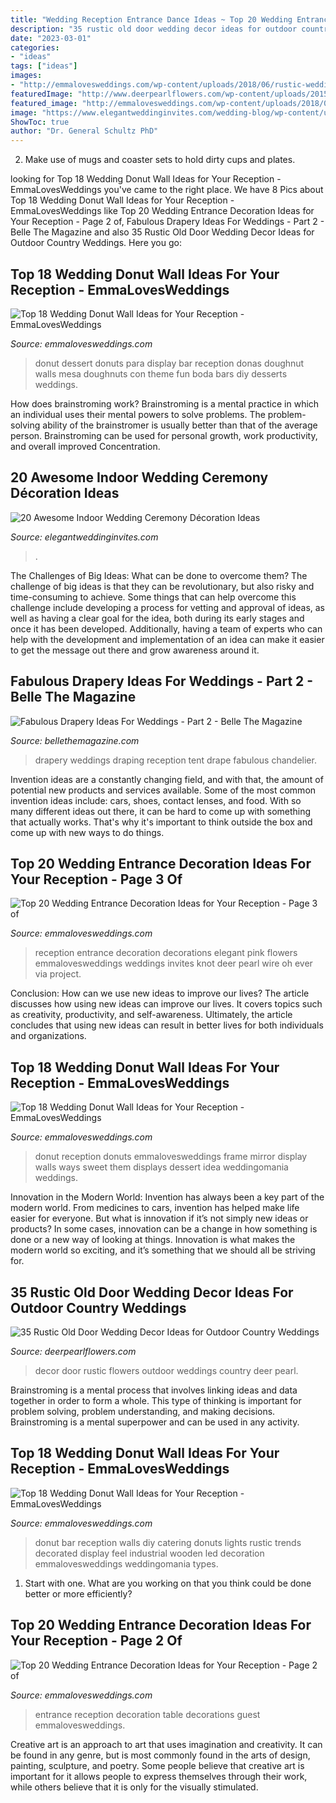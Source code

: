 ```yaml
---
title: "Wedding Reception Entrance Dance Ideas ~ Top 20 Wedding Entrance Decoration Ideas For Your Reception"
description: "35 rustic old door wedding decor ideas for outdoor country weddings"
date: "2023-03-01"
categories:
- "ideas"
tags: ["ideas"]
images:
- "http://emmalovesweddings.com/wp-content/uploads/2018/06/rustic-wedding-donut-wall-with-string-lights-decoration.jpg"
featuredImage: "http://www.deerpearlflowers.com/wp-content/uploads/2015/07/rustic-old-door-and-flowers-wedding-decor.jpg"
featured_image: "http://emmalovesweddings.com/wp-content/uploads/2018/06/vintage-mirror-frame-wedding-donut-wall.jpg"
image: "https://www.elegantweddinginvites.com/wedding-blog/wp-content/uploads/2015/12/gorgeous-indoor-wedding-aisle-decor-ideas.jpg"
ShowToc: true
author: "Dr. General Schultz PhD"
---
```



2. Make use of mugs and coaster sets to hold dirty cups and plates.

	

		
looking for Top 18 Wedding Donut Wall Ideas for Your Reception - EmmaLovesWeddings you've came to the right place. We have 8 Pics about Top 18 Wedding Donut Wall Ideas for Your Reception - EmmaLovesWeddings like Top 20 Wedding Entrance Decoration Ideas for Your Reception - Page 2 of, Fabulous Drapery Ideas For Weddings - Part 2 - Belle The Magazine and also 35 Rustic Old Door Wedding Decor Ideas for Outdoor Country Weddings. Here you go:
		
    
## Top 18 Wedding Donut Wall Ideas For Your Reception - EmmaLovesWeddings

<img loading=lazy src="http://emmalovesweddings.com/wp-content/uploads/2018/06/mouth-watering-wedding-donut-wall-ideas.jpg" onerror="this.onerror=null;this.src='https://tse2.mm.bing.net/th?id=OIP.rZao_X9nht7_W8fFZGxRmgHaJ4&amp;pid=15.1';" alt="Top 18 Wedding Donut Wall Ideas for Your Reception - EmmaLovesWeddings">

_Source: emmalovesweddings.com_

>donut dessert donuts para display bar reception donas doughnut walls mesa doughnuts con theme fun boda bars diy desserts weddings. 

	

How does brainstroming work?
Brainstroming is a mental practice in which an individual uses their mental powers to solve problems. The problem-solving ability of the brainstromer is usually better than that of the average person. Brainstroming can be used for personal growth, work productivity, and overall improved Concentration.

    
## 20 Awesome Indoor Wedding Ceremony Décoration Ideas

<img loading=lazy src="https://www.elegantweddinginvites.com/wedding-blog/wp-content/uploads/2015/12/gorgeous-indoor-wedding-aisle-decor-ideas.jpg" onerror="this.onerror=null;this.src='https://tse4.mm.bing.net/th?id=OIP.qI4ikUZyruyIF62gQatvnQHaJa&amp;pid=15.1';" alt="20 Awesome Indoor Wedding Ceremony Décoration Ideas">

_Source: elegantweddinginvites.com_

>. 

	

The Challenges of Big Ideas: What can be done to overcome them?
The challenge of big ideas is that they can be revolutionary, but also risky and time-consuming to achieve. Some things that can help overcome this challenge include developing a process for vetting and approval of ideas, as well as having a clear goal for the idea, both during its early stages and once it has been developed. Additionally, having a team of experts who can help with the development and implementation of an idea can make it easier to get the message out there and grow awareness around it.

    
## Fabulous Drapery Ideas For Weddings - Part 2 - Belle The Magazine

<img loading=lazy src="http://3.bp.blogspot.com/-aOv_27yixcw/UBrPXmnx1zI/AAAAAAAAM2o/OBMhRqKteR0/s1600/wedding-drape-drapery-draping-reception-tent-chandelier-28.jpg" onerror="this.onerror=null;this.src='https://tse4.mm.bing.net/th?id=OIP.vDB5WwPLsDJCxgM2U0tVpgHaLI&amp;pid=15.1';" alt="Fabulous Drapery Ideas For Weddings - Part 2 - Belle The Magazine">

_Source: bellethemagazine.com_

>drapery weddings draping reception tent drape fabulous chandelier. 

	

Invention ideas are a constantly changing field, and with that, the amount of potential new products and services available. Some of the most common invention ideas include: cars, shoes, contact lenses, and food. With so many different ideas out there, it can be hard to come up with something that actually works. That's why it's important to think outside the box and come up with new ways to do things.

    
## Top 20 Wedding Entrance Decoration Ideas For Your Reception - Page 3 Of

<img loading=lazy src="http://emmalovesweddings.com/wp-content/uploads/2018/06/all-white-and-pink-roses-decorations-for-wedding-reception-entrance.jpg" onerror="this.onerror=null;this.src='https://tse2.mm.bing.net/th?id=OIP.FNs4xk_ElUymbGG7UNu8xgHaLI&amp;pid=15.1';" alt="Top 20 Wedding Entrance Decoration Ideas for Your Reception - Page 3 of">

_Source: emmalovesweddings.com_

>reception entrance decoration decorations elegant pink flowers emmalovesweddings weddings invites knot deer pearl wire oh ever via project. 

	

Conclusion: How can we use new ideas to improve our lives?
The article discusses how using new ideas can improve our lives. It covers topics such as creativity, productivity, and self-awareness. Ultimately, the article concludes that using new ideas can result in better lives for both individuals and organizations.

    
## Top 18 Wedding Donut Wall Ideas For Your Reception - EmmaLovesWeddings

<img loading=lazy src="http://emmalovesweddings.com/wp-content/uploads/2018/06/vintage-mirror-frame-wedding-donut-wall.jpg" onerror="this.onerror=null;this.src='https://tse4.mm.bing.net/th?id=OIP.7jmR3eOcAXRuxBcr5pJw3gHaLH&amp;pid=15.1';" alt="Top 18 Wedding Donut Wall Ideas for Your Reception - EmmaLovesWeddings">

_Source: emmalovesweddings.com_

>donut reception donuts emmalovesweddings frame mirror display walls ways sweet them displays dessert idea weddingomania weddings. 

	

Innovation in the Modern World:
Invention has always been a key part of the modern world. From medicines to cars, invention has helped make life easier for everyone. But what is innovation if it’s not simply new ideas or products? In some cases, innovation can be a change in how something is done or a new way of looking at things. Innovation is what makes the modern world so exciting, and it’s something that we should all be striving for.

    
## 35 Rustic Old Door Wedding Decor Ideas For Outdoor Country Weddings

<img loading=lazy src="http://www.deerpearlflowers.com/wp-content/uploads/2015/07/rustic-old-door-and-flowers-wedding-decor.jpg" onerror="this.onerror=null;this.src='https://tse4.mm.bing.net/th?id=OIP.AaK_PvWl-TYKj2I-ZCqymQHaLK&amp;pid=15.1';" alt="35 Rustic Old Door Wedding Decor Ideas for Outdoor Country Weddings">

_Source: deerpearlflowers.com_

>decor door rustic flowers outdoor weddings country deer pearl. 

	

Brainstroming is a mental process that involves linking ideas and data together in order to form a whole. This type of thinking is important for problem solving, problem understanding, and making decisions. Brainstroming is a mental superpower and can be used in any activity.

    
## Top 18 Wedding Donut Wall Ideas For Your Reception - EmmaLovesWeddings

<img loading=lazy src="http://emmalovesweddings.com/wp-content/uploads/2018/06/rustic-wedding-donut-wall-with-string-lights-decoration.jpg" onerror="this.onerror=null;this.src='https://tse3.mm.bing.net/th?id=OIP.3x94pU8v50BKetoK-78UjAHaLG&amp;pid=15.1';" alt="Top 18 Wedding Donut Wall Ideas for Your Reception - EmmaLovesWeddings">

_Source: emmalovesweddings.com_

>donut bar reception walls diy catering donuts lights rustic trends decorated display feel industrial wooden led decoration emmalovesweddings weddingomania types. 

	

1. Start with one. What are you working on that you think could be done better or more efficiently?

    
## Top 20 Wedding Entrance Decoration Ideas For Your Reception - Page 2 Of

<img loading=lazy src="https://emmalovesweddings.com/wp-content/uploads/2018/06/guest-book-sign-table-decorations-for-wedding-reception-entrance.jpg" onerror="this.onerror=null;this.src='https://tse3.mm.bing.net/th?id=OIP.hbt6UiPjAC_fwxFmYo8IUQHaLH&amp;pid=15.1';" alt="Top 20 Wedding Entrance Decoration Ideas for Your Reception - Page 2 of">

_Source: emmalovesweddings.com_

>entrance reception decoration table decorations guest emmalovesweddings. 

	

Creative art is an approach to art that uses imagination and creativity. It can be found in any genre, but is most commonly found in the arts of design, painting, sculpture, and poetry. Some people believe that creative art is important for it allows people to express themselves through their work, while others believe that it is only for the visually stimulated.

